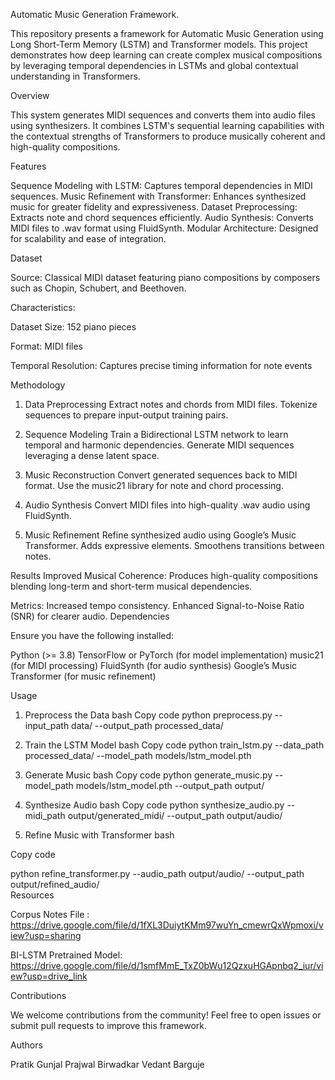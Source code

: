 Automatic Music Generation Framework.

This repository presents a framework for Automatic Music Generation using Long Short-Term Memory (LSTM) and Transformer models. This project demonstrates how deep learning can create complex musical compositions by leveraging temporal dependencies in LSTMs and global contextual understanding in Transformers.

Overview

This system generates MIDI sequences and converts them into audio files using synthesizers. It combines LSTM's sequential learning capabilities with the contextual strengths of Transformers to produce musically coherent and high-quality compositions.

Features

Sequence Modeling with LSTM: Captures temporal dependencies in MIDI sequences.
Music Refinement with Transformer: Enhances synthesized music for greater fidelity and expressiveness.
Dataset Preprocessing: Extracts note and chord sequences efficiently.
Audio Synthesis: Converts MIDI files to .wav format using FluidSynth.
Modular Architecture: Designed for scalability and ease of integration.

Dataset

Source: Classical MIDI dataset featuring piano compositions by composers such as Chopin, Schubert, and Beethoven.

Characteristics:

Dataset Size: 152 piano pieces

Format: MIDI files

Temporal Resolution: Captures precise timing information for note events

Methodology

1. Data Preprocessing
Extract notes and chords from MIDI files.
Tokenize sequences to prepare input-output training pairs.

2. Sequence Modeling
Train a Bidirectional LSTM network to learn temporal and harmonic dependencies.
Generate MIDI sequences leveraging a dense latent space.

3. Music Reconstruction
Convert generated sequences back to MIDI format.
Use the music21 library for note and chord processing.

4. Audio Synthesis
Convert MIDI files into high-quality .wav audio using FluidSynth.

5. Music Refinement
Refine synthesized audio using Google’s Music Transformer.
Adds expressive elements.
Smoothens transitions between notes.

Results
Improved Musical Coherence: Produces high-quality compositions blending long-term and short-term musical dependencies.

Metrics:
Increased tempo consistency.
Enhanced Signal-to-Noise Ratio (SNR) for clearer audio.
Dependencies

Ensure you have the following installed:

Python (>= 3.8)
TensorFlow or PyTorch (for model implementation)
music21 (for MIDI processing)
FluidSynth (for audio synthesis)
Google’s Music Transformer (for music refinement)

Usage

1. Preprocess the Data
bash
Copy code
python preprocess.py --input_path data/ --output_path processed_data/  

2. Train the LSTM Model
bash
Copy code
python train_lstm.py --data_path processed_data/ --model_path models/lstm_model.pth  

3. Generate Music
bash
Copy code
python generate_music.py --model_path models/lstm_model.pth --output_path output/  

4. Synthesize Audio
bash
Copy code
python synthesize_audio.py --midi_path output/generated_midi/ --output_path output/audio/  

5. Refine Music with Transformer
bash

Copy code

python refine_transformer.py --audio_path output/audio/ --output_path output/refined_audio/  
Resources

Corpus Notes File : https://drive.google.com/file/d/1fXL3DuiytKMm97wuYn_cmewrQxWpmoxi/view?usp=sharing

BI-LSTM Pretrained Model: https://drive.google.com/file/d/1smfMmE_TxZ0bWu12QzxuHGApnbq2_iur/view?usp=drive_link

Contributions

We welcome contributions from the community! Feel free to open issues or submit pull requests to improve this framework.

Authors

Pratik Gunjal
Prajwal Birwadkar
Vedant Barguje
